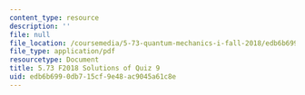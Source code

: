 ```yaml
---
content_type: resource
description: ''
file: null
file_location: /coursemedia/5-73-quantum-mechanics-i-fall-2018/edb6b6990db715cf9e48ac9045a61c8e_MIT5_73F18_quiz9_soln.pdf
file_type: application/pdf
resourcetype: Document
title: 5.73 F2018 Solutions of Quiz 9
uid: edb6b699-0db7-15cf-9e48-ac9045a61c8e
---
```

